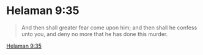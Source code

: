 # Helaman 9:35

> And then shall greater fear come upon him; and then shall he confess unto you, and deny no more that he has done this murder.

[Helaman 9:35](https://www.churchofjesuschrist.org/study/scriptures/bofm/hel/9?lang=eng&id=p35#p35)


